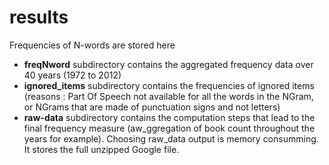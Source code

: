 # results

Frequencies of N-words are stored here

- **freqNword** subdirectory contains the aggregated frequency data over 40 years (1972 to 2012)
- **ignored_items** subdirectory contains the frequencies of ignored items (reasons : Part Of Speech not available for all the words in the NGram, or NGrams that are made of punctuation signs and not letters)
- **raw-data** subdirectory contains the computation steps that lead to the final frequency measure (aw_ggregation of book count throughout the years for example). Choosing raw_data output is memory consumming. It stores the full unzipped Google file.


